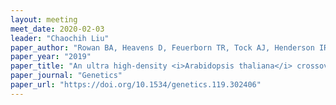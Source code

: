 ```yaml
---
layout: meeting
meet_date: 2020-02-03
leader: "Chaochih Liu"
paper_author: "Rowan BA, Heavens D, Feuerborn TR, Tock AJ, Henderson IR, Weigel D"
paper_year: "2019"
paper_title: "An ultra high-density <i>Arabidopsis thaliana</i> crossover map that refines the influences of structural variation and epigenetic features"
paper_journal: "Genetics"
paper_url: "https://doi.org/10.1534/genetics.119.302406"
---
```

